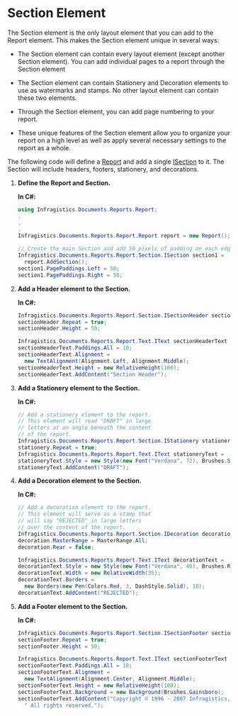 ﻿<!--
|metadata|
{
    "fileName": "documentengine-section-element",
    "controlName": "Infragistics Document Library",
    "tags": ["Layouts","Reporting"]
}
|metadata|
-->

# Section Element

The Section element is the only layout element that you can add to the Report element. This makes the Section element unique in several ways:

- The Section element can contain every layout element (except another Section element). You can add individual pages to a report through the Section element

- The Section element can contain Stationery and Decoration elements to use as watermarks and stamps. No other layout element can contain these two elements.

- Through the Section element, you can add page numbering to your report.

- These unique features of the Section element allow you to organize your report on a high level as well as apply several necessary settings to the report as a whole.

The following code will define a [Report](Infragistics.Web.Mvc.Documents.Reports~Infragistics.Documents.Reports.Report.Report.html "Link to the Web API Reference Guide to the Report member.") and add a single [ISection](Infragistics.Web.Mvc.Documents.Reports~Infragistics.Documents.Reports.Report.Section.ISection.html "Link to the Web API Reference Guide to the ISection interface.") to it. The Section will include headers, footers, stationery, and decorations.

1.  **Define the Report and Section.**

	**In C#:**
	
	```csharp
	using Infragistics.Documents.Reports.Report;
	.
	.
	.
	Infragistics.Documents.Reports.Report.Report report = new Report();
	
	// Create the main Section and add 50 pixels of padding on each edge.
	Infragistics.Documents.Reports.Report.Section.ISection section1 = 
	  report.AddSection();
	section1.PagePaddings.Left = 50;
	section1.PagePaddings.Right = 50;
	```

2.  **Add a Header element to the Section.**
	
	**In C#:**
	
	```csharp
	Infragistics.Documents.Reports.Report.Section.ISectionHeader sectionHeader =   section1.AddHeader();
	sectionHeader.Repeat = true;
	sectionHeader.Height = 50;
	
	Infragistics.Documents.Reports.Report.Text.IText sectionHeaderText =   sectionHeader.AddText(0, 0);
	sectionHeaderText.Paddings.All = 10;
	sectionHeaderText.Alignment = 
	  new TextAlignment(Alignment.Left, Alignment.Middle);
	sectionHeaderText.Height = new RelativeHeight(100);
	sectionHeaderText.AddContent("Section Header");
	```

3.  **Add a Stationery element to the Section.**

	**In C#:**
	
	```csharp
	// Add a stationery element to the report.
	// This element will read "DRAFT" in large
	// letters at an angle beneath the content
	// of the report.
	Infragistics.Documents.Reports.Report.Section.IStationery stationery =   section1.AddStationery();
	stationery.Repeat = true;
	Infragistics.Documents.Reports.Report.Text.IText stationeryText =   stationery.AddText(200, 400, -45);
	stationeryText.Style = new Style(new Font("Verdana", 72), Brushes.Silver);
	stationeryText.AddContent("DRAFT");
	```

4.  **Add a Decoration element to the Section.**

	**In C#:**
	
	```csharp
	// Add a decoration element to the report.
	// This element will serve as a stamp that
	// will say "REJECTED" in large letters
	// over the content of the report.
	Infragistics.Documents.Reports.Report.Section.IDecoration decoration =   section1.AddDecoration();
	decoration.MasterRange = MasterRange.All;
	decoration.Rear = false;
	
	Infragistics.Documents.Reports.Report.Text.IText decorationText =   decoration.AddText(350, 650, -15);
	decorationText.Style = new Style(new Font("Verdana", 40), Brushes.Red);
	decorationText.Width = new RelativeWidth(35);
	decorationText.Borders = 
	  new Borders(new Pen(Colors.Red, 3, DashStyle.Solid), 10);
	decorationText.AddContent("REJECTED");
	```

5.  **Add a Footer element to the Section.**

	**In C#:**
	
	```csharp
	Infragistics.Documents.Reports.Report.Section.ISectionFooter sectionFooter =   section1.AddFooter();
	sectionFooter.Repeat = true;
	sectionFooter.Height = 50;
	
	Infragistics.Documents.Reports.Report.Text.IText sectionFooterText =   sectionFooter.AddText(0, 0);
	sectionFooterText.Paddings.All = 10;
	sectionFooterText.Alignment = 
	  new TextAlignment(Alignment.Center, Alignment.Middle);
	sectionFooterText.Height = new RelativeHeight(100);
	sectionFooterText.Background = new Background(Brushes.Gainsboro);
	sectionFooterText.AddContent("Copyright © 1996 - 2007 Infragistics, Inc." +
	  " All rights reserved.");
	```